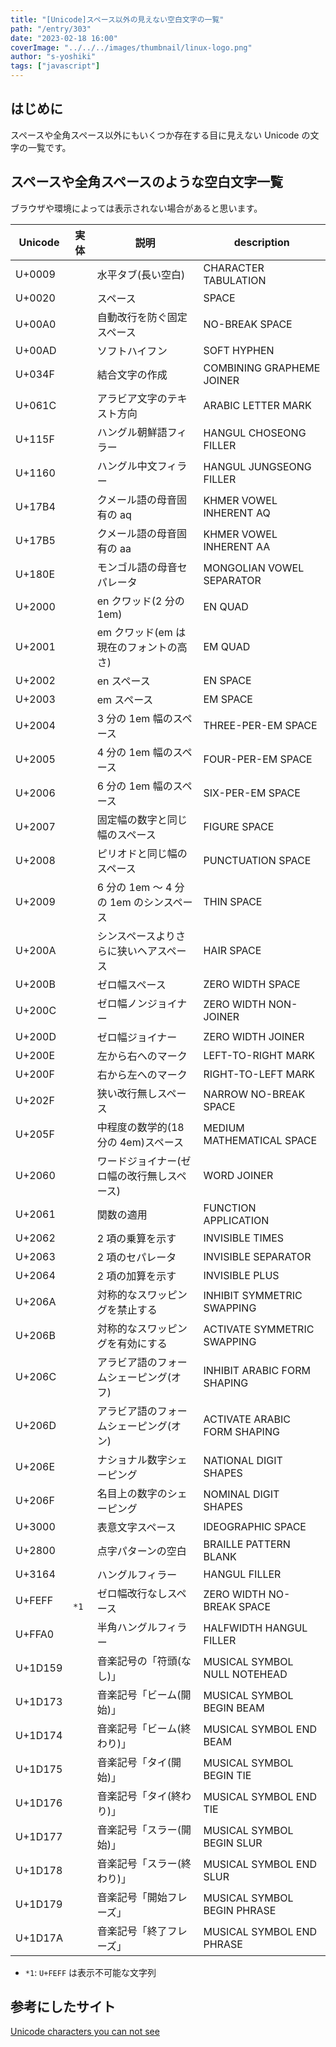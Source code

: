 ```yaml
---
title: "[Unicode]スペース以外の見えない空白文字の一覧"
path: "/entry/303"
date: "2023-02-18 16:00"
coverImage: "../../../images/thumbnail/linux-logo.png"
author: "s-yoshiki"
tags: ["javascript"]
---
```


## はじめに

スペースや全角スペース以外にもいくつか存在する目に見えない Unicode の文字の一覧です。

## スペースや全角スペースのような空白文字一覧

ブラウザや環境によっては表示されない場合があると思います。

| Unicode | 実体 | 説明                                       | description                  |
| ------- | --- | ------------------------------------------ | ---------------------------- |
| U+0009  | `	` | 水平タブ(長い空白)                         | CHARACTER TABULATION         |
| U+0020  | ` ` | スペース                                   | SPACE                        |
| U+00A0  | ` ` | 自動改行を防ぐ固定スペース                 | NO-BREAK SPACE               |
| U+00AD  | `­` | ソフトハイフン                             | SOFT HYPHEN                  |
| U+034F  | `͏` | 結合文字の作成                             | COMBINING GRAPHEME JOINER    |
| U+061C  | `؜` | アラビア文字のテキスト方向                 | ARABIC LETTER MARK           |
| U+115F  | `ᅟ` | ハングル朝鮮語フィラー                     | HANGUL CHOSEONG FILLER       |
| U+1160  | `ᅠ` | ハングル中文フィラー                       | HANGUL JUNGSEONG FILLER      |
| U+17B4  | `឴` | クメール語の母音固有の aq                  | KHMER VOWEL INHERENT AQ      |
| U+17B5  | `឵` | クメール語の母音固有の aa                  | KHMER VOWEL INHERENT AA      |
| U+180E  | `᠎` | モンゴル語の母音セパレータ                 | MONGOLIAN VOWEL SEPARATOR    |
| U+2000  | ` ` | en クワッド(2 分の 1em)                    | EN QUAD                      |
| U+2001  | ` ` | em クワッド(em は現在のフォントの高さ)     | EM QUAD                      |
| U+2002  | ` ` | en スペース                                | EN SPACE                     |
| U+2003  | ` ` | em スペース                                | EM SPACE                     |
| U+2004  | ` ` | 3 分の 1em 幅のスペース                    | THREE-PER-EM SPACE           |
| U+2005  | ` ` | 4 分の 1em 幅のスペース                    | FOUR-PER-EM SPACE            |
| U+2006  | ` ` | 6 分の 1em 幅のスペース                    | SIX-PER-EM SPACE             |
| U+2007  | ` ` | 固定幅の数字と同じ幅のスペース             | FIGURE SPACE                 |
| U+2008  | ` ` | ピリオドと同じ幅のスペース                 | PUNCTUATION SPACE            |
| U+2009  | ` ` | 6 分の 1em ～ 4 分の 1em のシンスペース    | THIN SPACE                   |
| U+200A  | ` ` | シンスペースよりさらに狭いヘアスペース     | HAIR SPACE                   |
| U+200B  | `​` | ゼロ幅スペース                             | ZERO WIDTH SPACE             |
| U+200C  | `‌` | ゼロ幅ノンジョイナー                       | ZERO WIDTH NON-JOINER        |
| U+200D  | `‍` | ゼロ幅ジョイナー                           | ZERO WIDTH JOINER            |
| U+200E  | `‎` | 左から右へのマーク                         | LEFT-TO-RIGHT MARK           |
| U+200F  | `‏` | 右から左へのマーク                         | RIGHT-TO-LEFT MARK           |
| U+202F  | ` ` | 狭い改行無しスペース                       | NARROW NO-BREAK SPACE        |
| U+205F  | ` ` | 中程度の数学的(18 分の 4em)スペース        | MEDIUM MATHEMATICAL SPACE    |
| U+2060  | `⁠` | ワードジョイナー(ゼロ幅の改行無しスペース) | WORD JOINER                  |
| U+2061  | `⁡` | 関数の適用                                 | FUNCTION APPLICATION         |
| U+2062  | `⁢` | 2 項の乗算を示す                           | INVISIBLE TIMES              |
| U+2063  | `⁣` | 2 項のセパレータ                           | INVISIBLE SEPARATOR          |
| U+2064  | `⁤` | 2 項の加算を示す                           | INVISIBLE PLUS               |
| U+206A  | `⁪` | 対称的なスワッピングを禁止する             | INHIBIT SYMMETRIC SWAPPING   |
| U+206B  | `⁫` | 対称的なスワッピングを有効にする           | ACTIVATE SYMMETRIC SWAPPING  |
| U+206C  | `⁬` | アラビア語のフォームシェーピング(オフ)     | INHIBIT ARABIC FORM SHAPING  |
| U+206D  | `⁭` | アラビア語のフォームシェーピング(オン)     | ACTIVATE ARABIC FORM SHAPING |
| U+206E  | `⁮` | ナショナル数字シェーピング                 | NATIONAL DIGIT SHAPES        |
| U+206F  | `⁯` | 名目上の数字のシェーピング                 | NOMINAL DIGIT SHAPES         |
| U+3000  | `　` | 表意文字スペース                           | IDEOGRAPHIC SPACE            |
| U+2800  | `⠀` | 点字パターンの空白                         | BRAILLE PATTERN BLANK        |
| U+3164  | `ㅤ` | ハングルフィラー                           | HANGUL FILLER                |
| U+FEFF  |　`*1` | ゼロ幅改行なしスペース                     | ZERO WIDTH NO-BREAK SPACE    |
| U+FFA0  | `ﾠ` | 半角ハングルフィラー                       | HALFWIDTH HANGUL FILLER      |
| U+1D159 | `𝅙` | 音楽記号の「符頭(なし)」                   | MUSICAL SYMBOL NULL NOTEHEAD |
| U+1D173 | `𝅳` | 音楽記号「ビーム(開始)」                   | MUSICAL SYMBOL BEGIN BEAM    |
| U+1D174 | `𝅴` | 音楽記号「ビーム(終わり)」                 | MUSICAL SYMBOL END BEAM      |
| U+1D175 | `𝅵` | 音楽記号「タイ(開始)」                     | MUSICAL SYMBOL BEGIN TIE     |
| U+1D176 | `𝅶` | 音楽記号「タイ(終わり)」                   | MUSICAL SYMBOL END TIE       |
| U+1D177 | `𝅷` | 音楽記号「スラー(開始)」                   | MUSICAL SYMBOL BEGIN SLUR    |
| U+1D178 | `𝅸` | 音楽記号「スラー(終わり)」                 | MUSICAL SYMBOL END SLUR      |
| U+1D179 | `𝅹` | 音楽記号「開始フレーズ」                   | MUSICAL SYMBOL BEGIN PHRASE  |
| U+1D17A | `𝅺` | 音楽記号「終了フレーズ」                   | MUSICAL SYMBOL END PHRASE    |

- `*1`: `U+FEFF` は表示不可能な文字列

## 参考にしたサイト

[Unicode characters you can not see](https://invisible-characters.com/)
